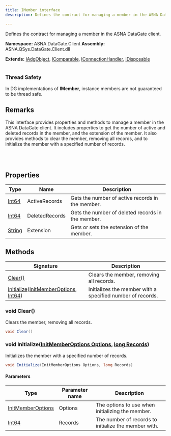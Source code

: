 ```yaml
---
title: IMember interface
description: Defines the contract for managing a member in the ASNA DataGate client.

---
```


Defines the contract for managing a member in the ASNA DataGate client.

**Namespace:** ASNA.DataGate.Client
**Assembly:** ASNA.QSys.DataGate.Client.dll

**Extends:** [IAdgObject](/reference/datagate/datagate-client/i-adg-object.html), [IComparable](https://learn.microsoft.com/en-us/dotnet/api/system.icomparable-1?view=net-8.0), [IConnectionHandler](/reference/datagate/datagate-client/i-connection-handler.html), [IDisposable](https://learn.microsoft.com/en-us/dotnet/api/system.idisposable?view=net-8.0)
<br>
<br>
### Thread Safety

In DG implementations of **IMember**, instance members are not guaranteed to be thread safe.

## Remarks
This interface provides properties and methods to manage a member in the ASNA DataGate client. 
It includes properties to get the number of active and deleted records in the member, 
and the extension of the member. It also provides methods to clear the member, 
removing all records, and to initialize the member with a specified number of records.

<br>
<br>

## Properties

| Type | Name | Description
| --- | --- | --- 
| [Int64](https://learn.microsoft.com/en-us/dotnet/csharp/language-reference/builtin-types/integral-numeric-types) | ActiveRecords | Gets the number of active records in the member. |
| [Int64](https://learn.microsoft.com/en-us/dotnet/csharp/language-reference/builtin-types/integral-numeric-types) | DeletedRecords | Gets the number of deleted records in the member. |
| [String](https://learn.microsoft.com/en-us/dotnet/api/system.string?view=net-8.0) | Extension | Gets or sets the extension of the member. |

## Methods

| Signature | Description |
| --- | --- |
| [Clear()](#void-clear) | Clears the member, removing all records.
| [Initialize](#void-initializeinitmemberoptions-options-long-records)([InitMemberOptions](/reference/datagate/datagate-client/init-member-options.html), [Int64](https://docs.microsoft.com/en-us/dotnet/api/system.int64)) | Initializes the member with a specified number of records.

### void Clear()

Clears the member, removing all records.

```cs
void Clear()
```

### void Initialize([InitMemberOptions Options](/reference/datagate/datagate-client/init-member-options.html), [long Records](https://learn.microsoft.com/en-us/dotnet/csharp/language-reference/builtin-types/integral-numeric-types))

Initializes the member with a specified number of records.

```cs
void Initialize(InitMemberOptions Options, long Records)
```

#### Parameters

| Type | Parameter name | Description
| --- | --- | ---
| [InitMemberOptions](/reference/datagate/datagate-client/init-member-options.html) | Options | The options to use when initializing the member.
| [Int64](https://docs.microsoft.com/en-us/dotnet/api/system.int64) | Records | The number of records to initialize the member with.
